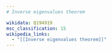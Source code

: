 ```yaml
---
# Inverse eigenvalues theorem

wikidata: Q194919
msc_classification: 15
wikipedia_links:
  - "[[Inverse eigenvalues theorem]]"
---
```


